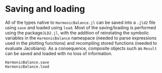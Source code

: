 # Saving and loading

All of the types native to `HarmonicBalance.jl` can be saved into a `.jld2` file using `save` and loaded using `load`. Most of the saving/loading is performed using the package`JLD2.jl`, with the addition of reinstating the symbolic variables in the `HarmonicBalance` namespace (needed to parse expressions used in the plotting functions) and recompiling stored functions (needed to evaluate Jacobians). As a consequence, composite objects such as `Result` can be saved and loaded with no loss of information.

```@docs
HarmonicBalance.save
HarmonicBalance.load
``` 